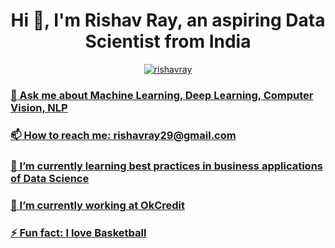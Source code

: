 <h1 align="center"> Hi 👋, I'm Rishav Ray, an aspiring Data Scientist from India</h1>
<p align="center"><a href="https://www.linkedin.com/in/rishavray/"><img src="https://github.com/theRay07/theRay07.github.io/blob/master/img/linkedin.png" alt="rishavray"/> </p>
  
<h3>💬 Ask me about Machine Learning, Deep Learning, Computer Vision, NLP</h3>
<h3>📫 How to reach me:  rishavray29@gmail.com </h3>
<h3>🌱 I’m currently learning best practices in business applications of Data Science</h3>
<h3>🔭 I’m currently working at OkCredit</h3>
<h3>⚡ Fun fact: I love Basketball</h3>

